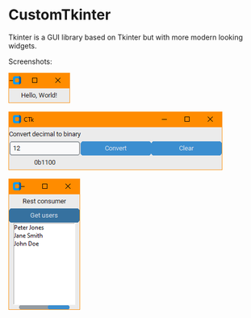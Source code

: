 # CustomTkinter

Tkinter is a GUI library based on Tkinter but with more modern looking widgets.

Screenshots:

![Screenshot](.screenshots/helloworld.png)

![Screenshot](.screenshots/simple_form.png)

![Screenshot](.screenshots/rest_consumer.png)
